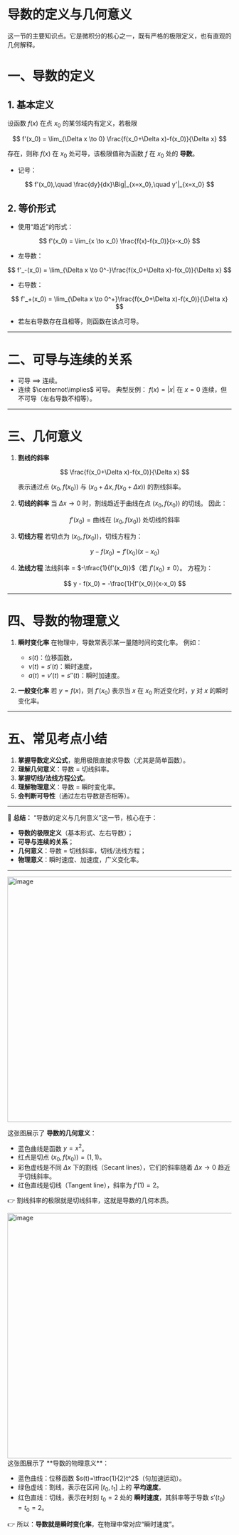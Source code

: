 # 导数的定义与几何意义
这一节的主要知识点。它是微积分的核心之一，既有严格的极限定义，也有直观的几何解释。

# 一、导数的定义

## 1. 基本定义

设函数 $f(x)$ 在点 $x_0$ 的某邻域内有定义，若极限

$$
f'(x_0) = \lim_{\Delta x \to 0} \frac{f(x_0+\Delta x)-f(x_0)}{\Delta x}
$$

存在，则称 $f(x)$ 在 $x_0$ 处可导，该极限值称为函数 $f$ 在 $x_0$ 处的 **导数**。

* 记号：

$$
f'(x_0),\quad \frac{dy}{dx}\Big|_{x=x_0},\quad y'|_{x=x_0}
$$

## 2. 等价形式

* 使用“趋近”的形式：

$$
f'(x_0) = \lim_{x \to x_0} \frac{f(x)-f(x_0)}{x-x_0}
$$
* 左导数：

$$
f'_-(x_0) = \lim_{\Delta x \to 0^-}\frac{f(x_0+\Delta x)-f(x_0)}{\Delta x}
$$
* 右导数：

$$
f'_+(x_0) = \lim_{\Delta x \to 0^+}\frac{f(x_0+\Delta x)-f(x_0)}{\Delta x}
$$
* 若左右导数存在且相等，则函数在该点可导。

---

# 二、可导与连续的关系

* 可导 $\implies$ 连续。
* 连续 $\centernot\implies$ 可导。
  典型反例： $f(x)=|x|$ 在 $x=0$ 连续，但不可导（左右导数不相等）。

---

# 三、几何意义

1. **割线的斜率**

   $$
   \frac{f(x_0+\Delta x)-f(x_0)}{\Delta x}
   $$

   表示通过点 $(x_0, f(x_0))$ 与 $(x_0+\Delta x, f(x_0+\Delta x))$ 的割线斜率。

2. **切线的斜率**
   当 $\Delta x \to 0$ 时，割线趋近于曲线在点 $(x_0,f(x_0))$ 的切线。
   因此：

   $$
   f'(x_0) = \text{曲线在 } (x_0,f(x_0)) \text{ 处切线的斜率}
   $$

3. **切线方程**
   若切点为 $(x_0,f(x_0))$，切线方程为：

   $$
   y - f(x_0) = f'(x_0)(x-x_0)
   $$

4. **法线方程**
   法线斜率 = $-\tfrac{1}{f'(x_0)}$（若 $f'(x_0)\ne 0$）。
   方程为：

   $$
   y - f(x_0) = -\frac{1}{f'(x_0)}(x-x_0)
   $$

---

# 四、导数的物理意义

1. **瞬时变化率**
   在物理中，导数常表示某一量随时间的变化率。
   例如：

   * $s(t)$：位移函数，
   * $v(t)=s'(t)$：瞬时速度，
   * $a(t)=v'(t)=s''(t)$：瞬时加速度。

2. **一般变化率**
   若 $y=f(x)$，则 $f'(x_0)$ 表示当 $x$ 在 $x_0$ 附近变化时，$y$ 对 $x$ 的瞬时变化率。

---

# 五、常见考点小结

1. **掌握导数定义公式**，能用极限直接求导数（尤其是简单函数）。
2. **理解几何意义**：导数 = 切线斜率。
3. **掌握切线/法线方程公式**。
4. **理解物理意义**：导数 = 瞬时变化率。
5. **会判断可导性**（通过左右导数是否相等）。

---

📌 **总结：**
“导数的定义与几何意义”这一节，核心在于：

* **导数的极限定义**（基本形式、左右导数）；
* **可导与连续的关系**；
* **几何意义**：导数 = 切线斜率，切线/法线方程；
* **物理意义**：瞬时速度、加速度，广义变化率。

---
<img width="700" height="550" alt="image" src="https://github.com/user-attachments/assets/93f17a8b-3140-467d-8c49-48ff9da01f00" />

这张图展示了 **导数的几何意义**：

* 蓝色曲线是函数 $y=x^2$。
* 红点是切点 $(x_0,f(x_0))=(1,1)$。
* 彩色虚线是不同 $\Delta x$ 下的割线（Secant lines），它们的斜率随着 $\Delta x \to 0$ 趋近于切线斜率。
* 红色直线是切线（Tangent line），斜率为 $f'(1)=2$。

👉 割线斜率的极限就是切线斜率，这就是导数的几何本质。

<img width="700" height="550" alt="image" src="https://github.com/user-attachments/assets/833a5020-d0f3-40d5-9f4e-c67ad19e4a93" />
这张图展示了 **导数的物理意义**：

* 蓝色曲线：位移函数 $s(t)=\tfrac{1}{2}t^2$（匀加速运动）。
* 绿色虚线：割线，表示在区间 $[t_0,t_1]$ 上的 **平均速度**。
* 红色直线：切线，表示在时刻 $t_0=2$ 处的 **瞬时速度**，其斜率等于导数 $s'(t_0)=t_0=2$。

👉 所以：**导数就是瞬时变化率**，在物理中常对应“瞬时速度”。

